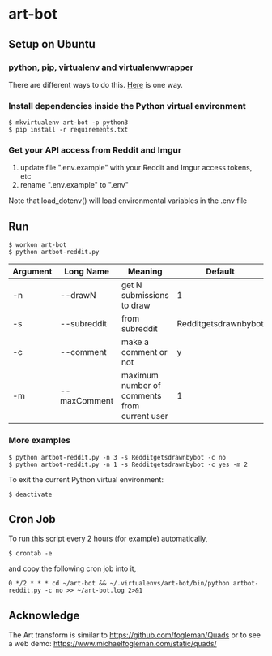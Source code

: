# art-bot

## Setup on Ubuntu

### python, pip, virtualenv and virtualenvwrapper

There are different ways to do this. [Here](https://medium.com/@aaditya.chhabra/virtualenv-with-virtualenvwrapper-on-ubuntu-34850ab9e765) is one way.


### Install dependencies inside the Python virtual environment
```
$ mkvirtualenv art-bot -p python3
$ pip install -r requirements.txt
```

### Get your API access from Reddit and Imgur

1. update file ".env.example" with your Reddit and Imgur access tokens, etc
2. rename ".env.example" to ".env"

Note that load_dotenv() will load environmental variables in the .env file


## Run
```
$ workon art-bot
$ python artbot-reddit.py
```

Argument | Long Name | Meaning | Default
--- | --- | --- | ---
-n | --drawN | get N submissions to draw | 1
-s | --subreddit | from subreddit | Redditgetsdrawnbybot
-c | --comment | make a comment or not | y
-m | --maxComment | maximum number of comments from current user | 1
### More examples
```
$ python artbot-reddit.py -n 3 -s Redditgetsdrawnbybot -c no
$ python artbot-reddit.py -n 1 -s Redditgetsdrawnbybot -c yes -m 2
```
To exit the current Python virtual environment:
```
$ deactivate
```

## Cron Job
To run this script every 2 hours (for example) automatically,
```
$ crontab -e
```
and copy the following cron job into it,
```
0 */2 * * * cd ~/art-bot && ~/.virtualenvs/art-bot/bin/python artbot-reddit.py -c no >> ~/art-bot.log 2>&1
```


## Acknowledge

The Art transform is similar to
https://github.com/fogleman/Quads
or to see a web demo:
https://www.michaelfogleman.com/static/quads/
